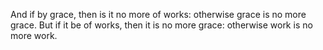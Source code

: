 And if by grace, then is it no more of works: otherwise grace is no more grace. But if it be of works, then it is no more grace: otherwise work is no more work.
